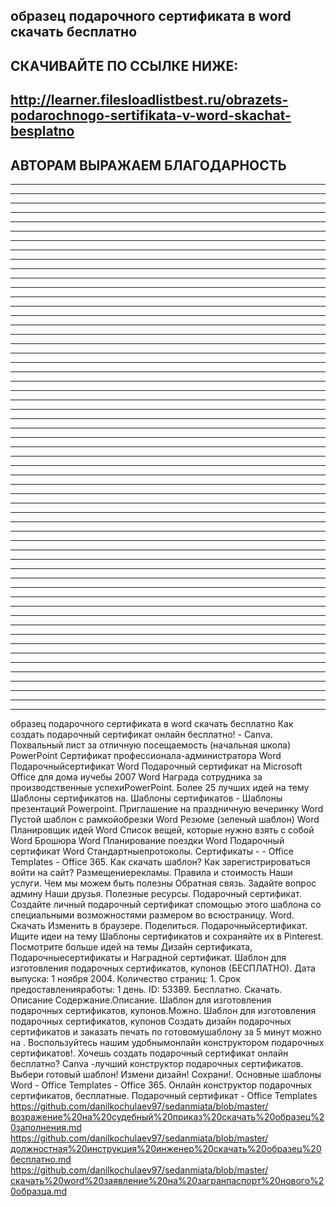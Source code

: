образец подарочного сертификата в word скачать бесплатно
--------------------------------------------------
СКАЧИВАЙТЕ ПО ССЫЛКЕ НИЖЕ:
--------------------------------------------------
http://learner.filesloadlistbest.ru/obrazets-podarochnogo-sertifikata-v-word-skachat-besplatno
--------------------------------------------------
АВТОРАМ ВЫРАЖАЕМ БЛАГОДАРНОСТЬ
--------------------------------------------------
--------------------------------------------------
--------------------------------------------------
--------------------------------------------------
--------------------------------------------------
--------------------------------------------------
--------------------------------------------------
--------------------------------------------------
--------------------------------------------------
--------------------------------------------------
--------------------------------------------------
--------------------------------------------------
--------------------------------------------------
--------------------------------------------------
--------------------------------------------------
--------------------------------------------------
--------------------------------------------------
--------------------------------------------------
--------------------------------------------------
--------------------------------------------------
--------------------------------------------------
--------------------------------------------------
--------------------------------------------------
--------------------------------------------------
--------------------------------------------------
--------------------------------------------------
--------------------------------------------------
--------------------------------------------------
--------------------------------------------------
--------------------------------------------------
--------------------------------------------------
--------------------------------------------------
--------------------------------------------------
--------------------------------------------------
--------------------------------------------------
--------------------------------------------------
--------------------------------------------------
--------------------------------------------------
--------------------------------------------------
--------------------------------------------------
--------------------------------------------------
--------------------------------------------------
--------------------------------------------------
--------------------------------------------------
--------------------------------------------------
--------------------------------------------------
--------------------------------------------------
--------------------------------------------------
--------------------------------------------------
--------------------------------------------------
--------------------------------------------------
--------------------------------------------------
--------------------------------------------------
--------------------------------------------------
--------------------------------------------------
--------------------------------------------------
--------------------------------------------------
--------------------------------------------------
образец подарочного сертификата в word скачать бесплатно Как создать подарочный сертификат онлайн бесплатно! - Canva. Похвальный лист за отличную посещаемость (начальная школа) PowerPoint Сертификат профессионала-администратора Word  Подарочныйсертификат Word  Подарочный сертификат на Microsoft Office для дома иучебы 2007 Word  Награда сотрудника за производственные успехиPowerPoint. Более 25 лучших идей на тему Шаблоны сертификатов на. Шаблоны сертификатов - Шаблоны презентаций Powerpoint. Приглашение на праздничную вечеринку Word  Пустой шаблон с рамкойобрезки Word  Резюме (зеленый шаблон) Word  Планировщик идей Word Список вещей, которые нужно взять с собой Word  Брошюра Word Планирование поездки Word  Подарочный сертификат Word  Стандартныепротоколы. Сертификаты -  - Office Templates - Office 365. Как скачать шаблон? Как зарегистрироваться  войти на сайт? Размещениерекламы. Правила и стоимость  Наши услуги. Чем мы можем быть полезны Обратная связь. Задайте вопрос админу  Наши друзья. Полезные ресурсы. Подарочный сертификат. Создайте личный подарочный сертификат спомощью этого шаблона со специальными возможностями размером во всюстраницу. Word. Скачать Изменить в браузере. Поделиться. Подарочныйсертификат. Ищите идеи на тему Шаблоны сертификатов и сохраняйте их в Pinterest. Посмотрите больше идей на темы Дизайн сертификата, Подарочныесертификаты и Наградной сертификат. Шаблон для изготовления подарочных сертификатов, купонов (БЕСПЛАТНО). Дата выпуска: 1 ноября 2004. Количество страниц: 1. Срок предоставленияработы: 1 день. ID: 53389. Бесплатно. Скачать. Описание Содержание.Описание. Шаблон для изготовления подарочных сертификатов, купонов.Можно. Шаблон для изготовления подарочных сертификатов, купонов
Создать дизайн подарочных сертификатов и заказать печать по готовомушаблону за 5 минут можно на . Воспользуйтесь нашим удобнымонлайн конструктором подарочных сертификатов!. Хочешь создать подарочный сертификат онлайн бесплатно? Canva -лучший конструктор подарочных сертификатов.  Выбери готовый шаблон! Измени дизайн!  Сохрани!. Основные шаблоны Word - Office Templates - Office 365. Онлайн конструктор подарочных сертификатов, бесплатные. Подарочный сертификат - Office Templates
https://github.com/danilkochulaev97/sedanmiata/blob/master/возражение%20на%20судебный%20приказ%20скачать%20образец%20заполнения.md
https://github.com/danilkochulaev97/sedanmiata/blob/master/должностная%20инструкция%20инженер%20скачать%20образец%20бесплатно.md
https://github.com/danilkochulaev97/sedanmiata/blob/master/скачать%20word%20заявление%20на%20загранпаспорт%20нового%20образца.md